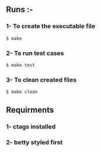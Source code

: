 ## Runs :-

### 1- To create the executable file  
    $ make
### 2- To run test cases
    $ make test
### 3- To clean created files
    $ make clean
## Requirments
### 1- ctags installed
### 2- betty styled first

